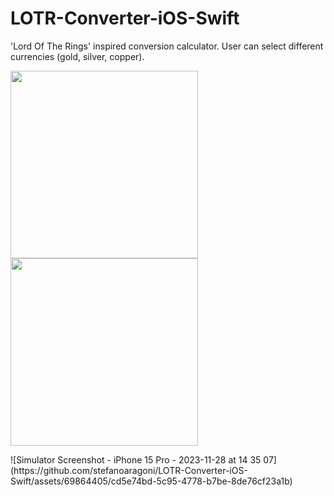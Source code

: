 # LOTR-Converter-iOS-Swift

'Lord Of The Rings' inspired conversion calculator. User can select different currencies (gold, silver, copper). 

<p float="left">
  <img src="https://github.com/stefanoaragoni/WeatherApp-iOS-Swift/assets/69864405/26d88b04-26d0-4480-8dc4-05494d3a1071" width="300" />
  <img src="https://github.com/stefanoaragoni/WeatherApp-iOS-Swift/assets/69864405/4a838ac2-cf17-49b1-9751-fb4fe51f88e0" width="300" /> 
</p>
![Simulator Screenshot - iPhone 15 Pro - 2023-11-28 at 14 35 07](https://github.com/stefanoaragoni/LOTR-Converter-iOS-Swift/assets/69864405/cd5e74bd-5c95-4778-b7be-8de76cf23a1b)
